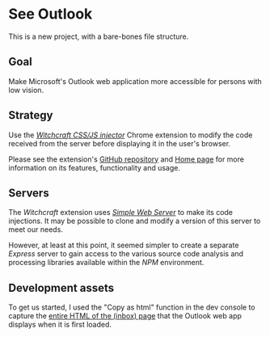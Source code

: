 # See Outlook

This is a new project, with a bare-bones file structure.

## Goal

Make Microsoft's Outlook web application more accessible for persons with low vision.

## Strategy

Use the _[Witchcraft CSS/JS injector](https://chromewebstore.google.com/detail/witchcraft-jscss-injector/hokcepcfcicnhalinladgknhaljndhpc)_ Chrome extension to modify the code received from the server before displaying it in the user's browser.

Please see the extension's [GitHub repository](https://github.com/luciopaiva/witchcraft) and [Home page](https://luciopaiva.com/witchcraft/) for more information on its features, functionality and usage.

## Servers

The _Witchcraft_ extension uses _[Simple Web Server](https://simplewebserver.org/)_ to make its code injections. It may be possible to clone and modify a version of this server to meet our needs.

However, at least at this point, it seemed simpler to create a separate _Express_ server to gain access to the various source code analysis and processing libraries available within the _NPM_ environment.

## Development assets

To get us started, I used the "Copy as html" function in the dev console to capture the [entire HTML of the (inbox) page](./public/dev_assets/page-inbox.html) that the Outlook web app displays when it is first loaded.
